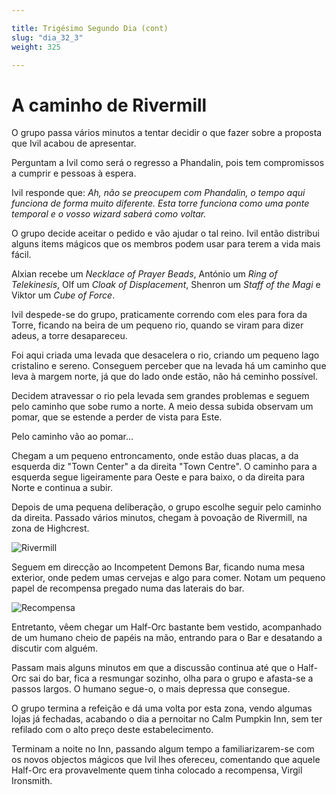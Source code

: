 ```yaml
---

title: Trigésimo Segundo Dia (cont)
slug: "dia_32_3"
weight: 325

---
```


# A caminho de Rivermill

O grupo passa vários minutos a tentar decidir o que fazer sobre a proposta que Ivil acabou de apresentar.

Perguntam a Ivil como será o regresso a Phandalin, pois tem compromissos a cumprir e pessoas à espera.

Ivil responde que:
*Ah, não se preocupem com Phandalin, o tempo aqui funciona de forma muito diferente. Esta torre funciona como uma ponte temporal e o vosso wizard saberá como voltar.*

O grupo decide aceitar o pedido e vão ajudar o tal reino. Ivil então distribui alguns items mágicos que os membros podem usar para terem a vida mais fácil.

Alxian recebe um *Necklace of Prayer Beads*, António um *Ring of Telekinesis*, Olf um *Cloak of Displacement*, Shenron um *Staff of the Magi* e Viktor um *Cube of Force*.

Ivil despede-se do grupo, praticamente correndo com eles para fora da Torre, ficando na beira de um pequeno rio, quando se viram para dizer adeus, a torre desapareceu.

Foi aqui criada uma levada que desacelera o rio, criando um pequeno lago cristalino e sereno. Conseguem perceber que na levada há um caminho que leva à margem norte, já que do lado onde estão, não há ceminho possível.

Decidem atravessar o rio pela levada sem grandes problemas e seguem pelo caminho que sobe rumo a norte. A meio dessa subida observam um pomar, que se estende a perder de vista para Este.

Pelo caminho vão ao pomar...

Chegam a um pequeno entroncamento, onde estão duas placas, a da esquerda diz "Town Center" a da direita "Town Centre". O caminho para a esquerda segue ligeiramente para Oeste e para baixo, o da direita para Norte e continua a subir.

Depois de uma pequena deliberação, o grupo escolhe seguir pelo caminho da direita. Passado vários minutos, chegam à povoação de Rivermill, na zona de Highcrest.

![Rivermill](/images/Rivermill.png?w=600)

Seguem em direcção ao Incompetent Demons Bar, ficando numa mesa exterior, onde pedem umas cervejas e algo para comer. Notam um pequeno papel de recompensa pregado numa das laterais do bar.

![Recompensa](/images/Rivermill_Pomares.png?h=600)

Entretanto, vêem chegar um Half-Orc bastante bem vestido, acompanhado de um humano cheio de papéis na mão, entrando para o Bar e desatando a discutir com alguém.

Passam mais alguns minutos em que a discussão continua até que o Half-Orc sai do bar, fica a resmungar sozinho, olha para o grupo e afasta-se a passos largos. O humano segue-o, o mais depressa que consegue.

O grupo termina a refeição e dá uma volta por esta zona, vendo algumas lojas já fechadas, acabando o dia a pernoitar no Calm Pumpkin Inn, sem ter refilado com o alto preço deste estabelecimento.

Terminam a noite no Inn, passando algum tempo a familiarizarem-se com os novos objectos mágicos que Ivil lhes ofereceu, comentando que aquele Half-Orc era provavelmente quem tinha colocado a recompensa, Virgil Ironsmith.